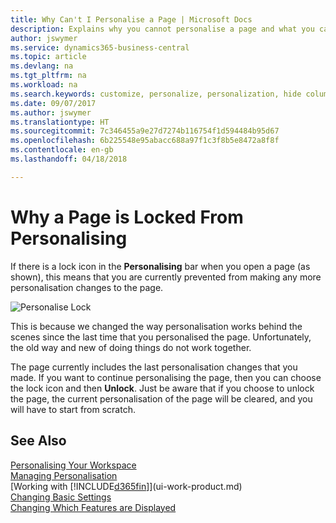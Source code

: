 ```yaml
---
title: Why Can't I Personalise a Page | Microsoft Docs
description: Explains why you cannot personalise a page and what you can do to unlock it so you can personalise it.
author: jswymer
ms.service: dynamics365-business-central
ms.topic: article
ms.devlang: na
ms.tgt_pltfrm: na
ms.workload: na
ms.search.keywords: customize, personalize, personalization, hide columns, remove fields, move fields
ms.date: 09/07/2017
ms.author: jswymer
ms.translationtype: HT
ms.sourcegitcommit: 7c346455a9e27d7274b116754f1d594484b95d67
ms.openlocfilehash: 6b225548e95abacc688a97f1c3f8b5e8472a8f8f
ms.contentlocale: en-gb
ms.lasthandoff: 04/18/2018

---
```

# <a name="why-a-page-is-locked-from-personalizing"></a>Why a Page is Locked From Personalising
If there is a lock icon in the **Personalising** bar when you open a page (as shown), this means that you are currently prevented from making any more personalisation changes to the page.

![Personalise Lock](media/personalization-locked.png "Personalise lock")

This is because we changed the way personalisation works behind the scenes since the last time that you personalised the page. Unfortunately, the old way and new of doing things do not work together.

The page currently includes the last personalisation changes that you made. If you want to continue personalising the page, then you can choose the lock icon and then **Unlock**. Just be aware that if you choose to unlock the page, the current personalisation of the page will be cleared, and you will have to start from scratch.


## <a name="see-also"></a>See Also
[Personalising Your Workspace](ui-personalization-manage.md)  
[Managing Personalisation](ui-personalization-manage.md)  
[Working with [!INCLUDE[d365fin](includes/d365fin_md.md)]](ui-work-product.md)  
[Changing Basic Settings](ui-change-basic-settings.md)  
[Changing Which Features are Displayed](ui-experiences.md)  

